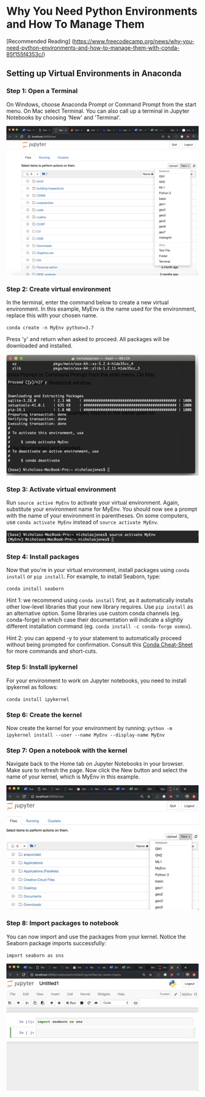 # Why You Need Python Environments and How To Manage Them 
[Recommended Reading] (https://www.freecodecamp.org/news/why-you-need-python-environments-and-how-to-manage-them-with-conda-85f155f4353c/)

## Setting up Virtual Environments in Anaconda

### Step 1: Open a Terminal
On Windows, choose  Anaconda Prompt or Command Prompt from the start menu. On Mac select Terminal. You can also call up a terminal in Jupyter Notebooks by choosing 'New' and 'Terminal'.

![img1](images/img1.png)

### Step 2: Create virtual environment
In the terminal, enter the command below to create a new virtual environment. In this example, MyEnv is the name used for the environment, replace this with your chosen name.

`conda create -n MyEnv python=3.7`

Press 'y' and return when asked to proceed. All packages will be downloaded and installed.

![img2](images/img2.png)

### Step 3: Activate virtual environment
Run `source active MyEnv` to activate your virtual environment. Again, substitute your environment name for MyEnv. You should now see a prompt with the name of your environment in parentheses. On some computers, use `conda activate MyEnv` instead of `source activate MyEnv`.

![img3](images/img3.png)

### Step 4: Install packages
Now that you're in your virtual environment, install packages using `conda install` or `pip install`. For example, to install Seaborn, type:

`conda install seaborn`

Hint 1: we recommend using `conda install` first, as it automatically installs other low-level libraries that your new library requires. Use `pip install` as an alternative option. Some libraries use custom conda channels (eg. conda-forge) in which case their documentation will indicate a slightly different installation command (eg. `conda install -c conda-forge osmnx`).

Hint 2: you can append -y to your statement to automatically proceed without being prompted for confirmation. Consult this [Conda Cheat-Sheet](http://know.continuum.io/rs/387-XNW-688/images/conda-cheatsheet.pdf) for more commands and short-cuts.

### Step 5: Install ipykernel
For your environment to work on Jupyter notebooks, you need to install ipykernel as follows:

`conda install ipykernel`

### Step 6: Create the kernel
Now create the kernel for your environment by running:
`python -m ipykernel install --user --name MyEnv --display-name MyEnv`

### Step 7: Open a notebook with the kernel
Navigate back to the Home tab on Jupyter Notebooks in your browser. Make sure to refresh the page. Now click the New button and select the name of your kernel, which is MyEnv in this example.

![img5](images/img5.png)

### Step 8: Import packages to notebook
You can now import and use the packages from your kernel. Notice the Seaborn package imports successfully:

`import seaborn as sns`

![img6](images/img6.png)
